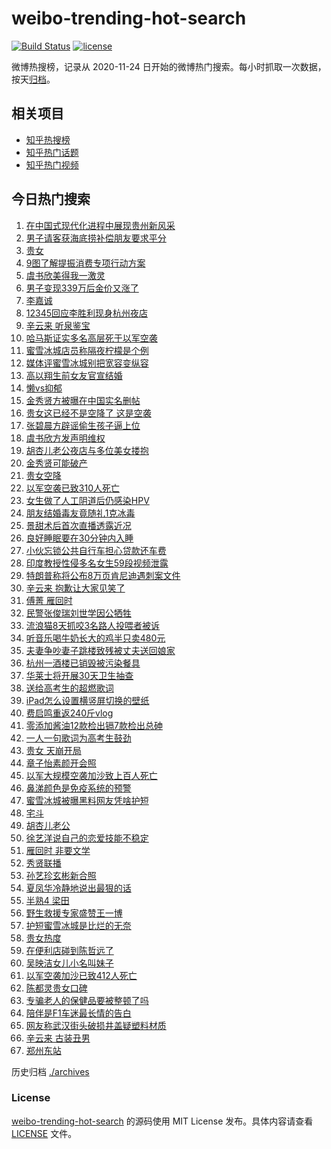 # weibo-trending-hot-search

[![Build Status](https://github.com/justjavac/weibo-trending-hot-search/workflows/ci/badge.svg?branch=master)](https://github.com/justjavac/weibo-trending-hot-search/actions)
[![license](https://img.shields.io/github/license/justjavac/weibo-trending-hot-search)](https://github.com/justjavac/weibo-trending-hot-search/blob/master/LICENSE)

微博热搜榜，记录从 2020-11-24 日开始的微博热门搜索。每小时抓取一次数据，按天[归档](./archives)。

## 相关项目

- [知乎热搜榜](https://github.com/justjavac/zhihu-trending-top-search)
- [知乎热门话题](https://github.com/justjavac/zhihu-trending-hot-questions)
- [知乎热门视频](https://github.com/justjavac/zhihu-trending-hot-video)

## 今日热门搜索

<!-- BEGIN -->
<!-- 最后更新时间 Wed Mar 19 2025 03:06:49 GMT+0800 (China Standard Time) -->

1. [在中国式现代化进程中展现贵州新风采](https://s.weibo.com//weibo?q=%23%E5%9C%A8%E4%B8%AD%E5%9B%BD%E5%BC%8F%E7%8E%B0%E4%BB%A3%E5%8C%96%E8%BF%9B%E7%A8%8B%E4%B8%AD%E5%B1%95%E7%8E%B0%E8%B4%B5%E5%B7%9E%E6%96%B0%E9%A3%8E%E9%87%87%23&Refer=new_time)
1. [男子请客获海底捞补偿朋友要求平分](https://s.weibo.com//weibo?q=%23%E7%94%B7%E5%AD%90%E8%AF%B7%E5%AE%A2%E8%8E%B7%E6%B5%B7%E5%BA%95%E6%8D%9E%E8%A1%A5%E5%81%BF%E6%9C%8B%E5%8F%8B%E8%A6%81%E6%B1%82%E5%B9%B3%E5%88%86%23&t=31&band_rank=4&Refer=top)
1. [贵女](https://s.weibo.com//weibo?q=%E8%B4%B5%E5%A5%B3&t=31&band_rank=6&Refer=top)
1. [9图了解提振消费专项行动方案](https://s.weibo.com//weibo?q=%239%E5%9B%BE%E4%BA%86%E8%A7%A3%E6%8F%90%E6%8C%AF%E6%B6%88%E8%B4%B9%E4%B8%93%E9%A1%B9%E8%A1%8C%E5%8A%A8%E6%96%B9%E6%A1%88%23&t=31&band_rank=3&Refer=top)
1. [虞书欣美得我一激灵](https://s.weibo.com//weibo?q=%23%E8%99%9E%E4%B9%A6%E6%AC%A3%E7%BE%8E%E5%BE%97%E6%88%91%E4%B8%80%E6%BF%80%E7%81%B5%23&t=31&band_rank=10&Refer=top)
1. [男子变现339万后金价又涨了](https://s.weibo.com//weibo?q=%23%E7%94%B7%E5%AD%90%E5%8F%98%E7%8E%B0339%E4%B8%87%E5%90%8E%E9%87%91%E4%BB%B7%E5%8F%88%E6%B6%A8%E4%BA%86%23&t=31&band_rank=5&Refer=top)
1. [李嘉诚](https://s.weibo.com//weibo?q=%E6%9D%8E%E5%98%89%E8%AF%9A&t=31&band_rank=25&Refer=top)
1. [12345回应李胜利现身杭州夜店](https://s.weibo.com//weibo?q=%2312345%E5%9B%9E%E5%BA%94%E6%9D%8E%E8%83%9C%E5%88%A9%E7%8E%B0%E8%BA%AB%E6%9D%AD%E5%B7%9E%E5%A4%9C%E5%BA%97%23&t=31&band_rank=7&Refer=top)
1. [辛云来 听泉鉴宝](https://s.weibo.com//weibo?q=%E8%BE%9B%E4%BA%91%E6%9D%A5%20%E5%90%AC%E6%B3%89%E9%89%B4%E5%AE%9D&t=31&band_rank=2&Refer=top)
1. [哈马斯证实多名高层死于以军空袭](https://s.weibo.com//weibo?q=%23%E5%93%88%E9%A9%AC%E6%96%AF%E8%AF%81%E5%AE%9E%E5%A4%9A%E5%90%8D%E9%AB%98%E5%B1%82%E6%AD%BB%E4%BA%8E%E4%BB%A5%E5%86%9B%E7%A9%BA%E8%A2%AD%23&t=31&band_rank=10&Refer=top)
1. [蜜雪冰城店员称隔夜柠檬是个例](https://s.weibo.com//weibo?q=%23%E8%9C%9C%E9%9B%AA%E5%86%B0%E5%9F%8E%E5%BA%97%E5%91%98%E7%A7%B0%E9%9A%94%E5%A4%9C%E6%9F%A0%E6%AA%AC%E6%98%AF%E4%B8%AA%E4%BE%8B%23&t=31&band_rank=8&Refer=top)
1. [媒体评蜜雪冰城别把宽容变纵容](https://s.weibo.com//weibo?q=%23%E5%AA%92%E4%BD%93%E8%AF%84%E8%9C%9C%E9%9B%AA%E5%86%B0%E5%9F%8E%E5%88%AB%E6%8A%8A%E5%AE%BD%E5%AE%B9%E5%8F%98%E7%BA%B5%E5%AE%B9%23&t=31&band_rank=1&Refer=top)
1. [高以翔生前女友官宣结婚](https://s.weibo.com//weibo?q=%23%E9%AB%98%E4%BB%A5%E7%BF%94%E7%94%9F%E5%89%8D%E5%A5%B3%E5%8F%8B%E5%AE%98%E5%AE%A3%E7%BB%93%E5%A9%9A%23&t=31&band_rank=11&Refer=top)
1. [懒vs抑郁](https://s.weibo.com//weibo?q=%E6%87%92vs%E6%8A%91%E9%83%81&t=31&band_rank=13&Refer=top)
1. [金秀贤方被曝在中国实名删帖](https://s.weibo.com//weibo?q=%23%E9%87%91%E7%A7%80%E8%B4%A4%E6%96%B9%E8%A2%AB%E6%9B%9D%E5%9C%A8%E4%B8%AD%E5%9B%BD%E5%AE%9E%E5%90%8D%E5%88%A0%E5%B8%96%23&t=31&band_rank=13&Refer=top)
1. [贵女这已经不是空降了 这是空袭](https://s.weibo.com//weibo?q=%E8%B4%B5%E5%A5%B3%E8%BF%99%E5%B7%B2%E7%BB%8F%E4%B8%8D%E6%98%AF%E7%A9%BA%E9%99%8D%E4%BA%86%20%E8%BF%99%E6%98%AF%E7%A9%BA%E8%A2%AD&t=31&band_rank=12&Refer=top)
1. [张碧晨方辟谣偷生孩子逼上位](https://s.weibo.com//weibo?q=%23%E5%BC%A0%E7%A2%A7%E6%99%A8%E6%96%B9%E8%BE%9F%E8%B0%A3%E5%81%B7%E7%94%9F%E5%AD%A9%E5%AD%90%E9%80%BC%E4%B8%8A%E4%BD%8D%23&t=31&band_rank=14&Refer=top)
1. [虞书欣方发声明维权](https://s.weibo.com//weibo?q=%23%E8%99%9E%E4%B9%A6%E6%AC%A3%E6%96%B9%E5%8F%91%E5%A3%B0%E6%98%8E%E7%BB%B4%E6%9D%83%23&t=31&band_rank=17&Refer=top)
1. [胡杏儿老公夜店与多位美女搂抱](https://s.weibo.com//weibo?q=%23%E8%83%A1%E6%9D%8F%E5%84%BF%E8%80%81%E5%85%AC%E5%A4%9C%E5%BA%97%E4%B8%8E%E5%A4%9A%E4%BD%8D%E7%BE%8E%E5%A5%B3%E6%90%82%E6%8A%B1%23&t=31&band_rank=19&Refer=top)
1. [金秀贤可能破产](https://s.weibo.com//weibo?q=%23%E9%87%91%E7%A7%80%E8%B4%A4%E5%8F%AF%E8%83%BD%E7%A0%B4%E4%BA%A7%23&t=31&band_rank=18&Refer=top)
1. [贵女空降](https://s.weibo.com//weibo?q=%23%E8%B4%B5%E5%A5%B3%E7%A9%BA%E9%99%8D%23&t=31&band_rank=15&Refer=top)
1. [以军空袭已致310人死亡](https://s.weibo.com//weibo?q=%23%E4%BB%A5%E5%86%9B%E7%A9%BA%E8%A2%AD%E5%B7%B2%E8%87%B4310%E4%BA%BA%E6%AD%BB%E4%BA%A1%23&t=31&band_rank=21&Refer=top)
1. [女生做了人工阴道后仍感染HPV](https://s.weibo.com//weibo?q=%23%E5%A5%B3%E7%94%9F%E5%81%9A%E4%BA%86%E4%BA%BA%E5%B7%A5%E9%98%B4%E9%81%93%E5%90%8E%E4%BB%8D%E6%84%9F%E6%9F%93HPV%23&t=31&band_rank=21&Refer=top)
1. [朋友结婚毒友竟随礼1克冰毒](https://s.weibo.com//weibo?q=%23%E6%9C%8B%E5%8F%8B%E7%BB%93%E5%A9%9A%E6%AF%92%E5%8F%8B%E7%AB%9F%E9%9A%8F%E7%A4%BC1%E5%85%8B%E5%86%B0%E6%AF%92%23&t=31&band_rank=22&Refer=top)
1. [景甜术后首次直播透露近况](https://s.weibo.com//weibo?q=%23%E6%99%AF%E7%94%9C%E6%9C%AF%E5%90%8E%E9%A6%96%E6%AC%A1%E7%9B%B4%E6%92%AD%E9%80%8F%E9%9C%B2%E8%BF%91%E5%86%B5%23&t=31&band_rank=9&Refer=top)
1. [良好睡眠要在30分钟内入睡](https://s.weibo.com//weibo?q=%23%E8%89%AF%E5%A5%BD%E7%9D%A1%E7%9C%A0%E8%A6%81%E5%9C%A830%E5%88%86%E9%92%9F%E5%86%85%E5%85%A5%E7%9D%A1%23&t=31&band_rank=35&Refer=top)
1. [小伙忘锁公共自行车担心贷款还车费](https://s.weibo.com//weibo?q=%23%E5%B0%8F%E4%BC%99%E5%BF%98%E9%94%81%E5%85%AC%E5%85%B1%E8%87%AA%E8%A1%8C%E8%BD%A6%E6%8B%85%E5%BF%83%E8%B4%B7%E6%AC%BE%E8%BF%98%E8%BD%A6%E8%B4%B9%23&t=31&band_rank=24&Refer=top)
1. [印度教授性侵多名女生59段视频泄露](https://s.weibo.com//weibo?q=%23%E5%8D%B0%E5%BA%A6%E6%95%99%E6%8E%88%E6%80%A7%E4%BE%B5%E5%A4%9A%E5%90%8D%E5%A5%B3%E7%94%9F59%E6%AE%B5%E8%A7%86%E9%A2%91%E6%B3%84%E9%9C%B2%23&t=31&band_rank=32&Refer=top)
1. [特朗普称将公布8万页肯尼迪遇刺案文件](https://s.weibo.com//weibo?q=%23%E7%89%B9%E6%9C%97%E6%99%AE%E7%A7%B0%E5%B0%86%E5%85%AC%E5%B8%838%E4%B8%87%E9%A1%B5%E8%82%AF%E5%B0%BC%E8%BF%AA%E9%81%87%E5%88%BA%E6%A1%88%E6%96%87%E4%BB%B6%23&t=31&band_rank=18&Refer=top)
1. [辛云来 抱歉让大家见笑了](https://s.weibo.com//weibo?q=%E8%BE%9B%E4%BA%91%E6%9D%A5%20%E6%8A%B1%E6%AD%89%E8%AE%A9%E5%A4%A7%E5%AE%B6%E8%A7%81%E7%AC%91%E4%BA%86&t=31&band_rank=7&Refer=top)
1. [傅菁 雁回时](https://s.weibo.com//weibo?q=%E5%82%85%E8%8F%81%20%E9%9B%81%E5%9B%9E%E6%97%B6&t=31&band_rank=23&Refer=top)
1. [民警张俊瑞刘世学因公牺牲](https://s.weibo.com//weibo?q=%23%E6%B0%91%E8%AD%A6%E5%BC%A0%E4%BF%8A%E7%91%9E%E5%88%98%E4%B8%96%E5%AD%A6%E5%9B%A0%E5%85%AC%E7%89%BA%E7%89%B2%23&t=31&band_rank=31&Refer=top)
1. [流浪猫8天抓咬3名路人投喂者被诉](https://s.weibo.com//weibo?q=%23%E6%B5%81%E6%B5%AA%E7%8C%AB8%E5%A4%A9%E6%8A%93%E5%92%AC3%E5%90%8D%E8%B7%AF%E4%BA%BA%E6%8A%95%E5%96%82%E8%80%85%E8%A2%AB%E8%AF%89%23&t=31&band_rank=31&Refer=top)
1. [听音乐喝牛奶长大的鸡半只卖480元](https://s.weibo.com//weibo?q=%23%E5%90%AC%E9%9F%B3%E4%B9%90%E5%96%9D%E7%89%9B%E5%A5%B6%E9%95%BF%E5%A4%A7%E7%9A%84%E9%B8%A1%E5%8D%8A%E5%8F%AA%E5%8D%96480%E5%85%83%23&t=31&band_rank=20&Refer=top)
1. [夫妻争吵妻子跳楼致残被丈夫送回娘家](https://s.weibo.com//weibo?q=%23%E5%A4%AB%E5%A6%BB%E4%BA%89%E5%90%B5%E5%A6%BB%E5%AD%90%E8%B7%B3%E6%A5%BC%E8%87%B4%E6%AE%8B%E8%A2%AB%E4%B8%88%E5%A4%AB%E9%80%81%E5%9B%9E%E5%A8%98%E5%AE%B6%23&t=31&band_rank=46&Refer=top)
1. [杭州一酒楼已销毁被污染餐具](https://s.weibo.com//weibo?q=%23%E6%9D%AD%E5%B7%9E%E4%B8%80%E9%85%92%E6%A5%BC%E5%B7%B2%E9%94%80%E6%AF%81%E8%A2%AB%E6%B1%A1%E6%9F%93%E9%A4%90%E5%85%B7%23&t=31&band_rank=38&Refer=top)
1. [华莱士将开展30天卫生抽查](https://s.weibo.com//weibo?q=%23%E5%8D%8E%E8%8E%B1%E5%A3%AB%E5%B0%86%E5%BC%80%E5%B1%9530%E5%A4%A9%E5%8D%AB%E7%94%9F%E6%8A%BD%E6%9F%A5%23&t=31&band_rank=36&Refer=top)
1. [送给高考生的超燃歌词](https://s.weibo.com//weibo?q=%23%E9%80%81%E7%BB%99%E9%AB%98%E8%80%83%E7%94%9F%E7%9A%84%E8%B6%85%E7%87%83%E6%AD%8C%E8%AF%8D%23&t=31&band_rank=42&Refer=top)
1. [iPad怎么设置横竖屏切换的壁纸](https://s.weibo.com//weibo?q=iPad%E6%80%8E%E4%B9%88%E8%AE%BE%E7%BD%AE%E6%A8%AA%E7%AB%96%E5%B1%8F%E5%88%87%E6%8D%A2%E7%9A%84%E5%A3%81%E7%BA%B8&t=31&band_rank=46&Refer=top)
1. [费启鸣重返240斤vlog](https://s.weibo.com//weibo?q=%E8%B4%B9%E5%90%AF%E9%B8%A3%E9%87%8D%E8%BF%94240%E6%96%A4vlog&t=31&band_rank=36&Refer=top)
1. [零添加酱油12款检出镉7款检出总砷](https://s.weibo.com//weibo?q=%23%E9%9B%B6%E6%B7%BB%E5%8A%A0%E9%85%B1%E6%B2%B912%E6%AC%BE%E6%A3%80%E5%87%BA%E9%95%897%E6%AC%BE%E6%A3%80%E5%87%BA%E6%80%BB%E7%A0%B7%23&t=31&band_rank=47&Refer=top)
1. [一人一句歌词为高考生鼓劲](https://s.weibo.com//weibo?q=%23%E4%B8%80%E4%BA%BA%E4%B8%80%E5%8F%A5%E6%AD%8C%E8%AF%8D%E4%B8%BA%E9%AB%98%E8%80%83%E7%94%9F%E9%BC%93%E5%8A%B2%23&t=31&band_rank=31&Refer=top)
1. [贵女 天崩开局](https://s.weibo.com//weibo?q=%E8%B4%B5%E5%A5%B3%20%E5%A4%A9%E5%B4%A9%E5%BC%80%E5%B1%80&t=31&band_rank=27&Refer=top)
1. [章子怡素颜开会照](https://s.weibo.com//weibo?q=%23%E7%AB%A0%E5%AD%90%E6%80%A1%E7%B4%A0%E9%A2%9C%E5%BC%80%E4%BC%9A%E7%85%A7%23&t=31&band_rank=41&Refer=top)
1. [以军大规模空袭加沙致上百人死亡](https://s.weibo.com//weibo?q=%23%E4%BB%A5%E5%86%9B%E5%A4%A7%E8%A7%84%E6%A8%A1%E7%A9%BA%E8%A2%AD%E5%8A%A0%E6%B2%99%E8%87%B4%E4%B8%8A%E7%99%BE%E4%BA%BA%E6%AD%BB%E4%BA%A1%23&t=31&band_rank=44&Refer=top)
1. [鼻涕颜色是免疫系统的预警](https://s.weibo.com//weibo?q=%23%E9%BC%BB%E6%B6%95%E9%A2%9C%E8%89%B2%E6%98%AF%E5%85%8D%E7%96%AB%E7%B3%BB%E7%BB%9F%E7%9A%84%E9%A2%84%E8%AD%A6%23&t=31&band_rank=39&Refer=top)
1. [蜜雪冰城被曝黑料网友凭啥护短](https://s.weibo.com//weibo?q=%23%E8%9C%9C%E9%9B%AA%E5%86%B0%E5%9F%8E%E8%A2%AB%E6%9B%9D%E9%BB%91%E6%96%99%E7%BD%91%E5%8F%8B%E5%87%AD%E5%95%A5%E6%8A%A4%E7%9F%AD%23&t=31&band_rank=16&Refer=top)
1. [宅斗](https://s.weibo.com//weibo?q=%E5%AE%85%E6%96%97&t=31&band_rank=33&Refer=top)
1. [胡杏儿老公](https://s.weibo.com//weibo?q=%E8%83%A1%E6%9D%8F%E5%84%BF%E8%80%81%E5%85%AC&t=31&band_rank=49&Refer=top)
1. [徐艺洋说自己的恋爱技能不稳定](https://s.weibo.com//weibo?q=%E5%BE%90%E8%89%BA%E6%B4%8B%E8%AF%B4%E8%87%AA%E5%B7%B1%E7%9A%84%E6%81%8B%E7%88%B1%E6%8A%80%E8%83%BD%E4%B8%8D%E7%A8%B3%E5%AE%9A&t=31&band_rank=34&Refer=top)
1. [雁回时 非要文学](https://s.weibo.com//weibo?q=%E9%9B%81%E5%9B%9E%E6%97%B6%20%E9%9D%9E%E8%A6%81%E6%96%87%E5%AD%A6&t=31&band_rank=50&Refer=top)
1. [秀贤联播](https://s.weibo.com//weibo?q=%23%E7%A7%80%E8%B4%A4%E8%81%94%E6%92%AD%23&t=31&band_rank=33&Refer=top)
1. [孙艺珍玄彬新合照](https://s.weibo.com//weibo?q=%23%E5%AD%99%E8%89%BA%E7%8F%8D%E7%8E%84%E5%BD%AC%E6%96%B0%E5%90%88%E7%85%A7%23&t=31&band_rank=48&Refer=top)
1. [夏凤华冷静地说出最狠的话](https://s.weibo.com//weibo?q=%E5%A4%8F%E5%87%A4%E5%8D%8E%E5%86%B7%E9%9D%99%E5%9C%B0%E8%AF%B4%E5%87%BA%E6%9C%80%E7%8B%A0%E7%9A%84%E8%AF%9D&t=31&band_rank=47&Refer=top)
1. [半熟4 梁田](https://s.weibo.com//weibo?q=%E5%8D%8A%E7%86%9F4%20%E6%A2%81%E7%94%B0&t=31&band_rank=44&Refer=top)
1. [野生救援专家盛赞王一博](https://s.weibo.com//weibo?q=%23%E9%87%8E%E7%94%9F%E6%95%91%E6%8F%B4%E4%B8%93%E5%AE%B6%E7%9B%9B%E8%B5%9E%E7%8E%8B%E4%B8%80%E5%8D%9A%23&t=31&band_rank=45&Refer=top)
1. [护短蜜雪冰城是比烂的无奈](https://s.weibo.com//weibo?q=%23%E6%8A%A4%E7%9F%AD%E8%9C%9C%E9%9B%AA%E5%86%B0%E5%9F%8E%E6%98%AF%E6%AF%94%E7%83%82%E7%9A%84%E6%97%A0%E5%A5%88%23&t=31&band_rank=6&Refer=top)
1. [贵女热度](https://s.weibo.com//weibo?q=%E8%B4%B5%E5%A5%B3%E7%83%AD%E5%BA%A6&t=31&band_rank=26&Refer=top)
1. [在便利店碰到陈哲远了](https://s.weibo.com//weibo?q=%23%E5%9C%A8%E4%BE%BF%E5%88%A9%E5%BA%97%E7%A2%B0%E5%88%B0%E9%99%88%E5%93%B2%E8%BF%9C%E4%BA%86%23&t=31&band_rank=42&Refer=top)
1. [吴映洁女儿小名叫妹子](https://s.weibo.com//weibo?q=%23%E5%90%B4%E6%98%A0%E6%B4%81%E5%A5%B3%E5%84%BF%E5%B0%8F%E5%90%8D%E5%8F%AB%E5%A6%B9%E5%AD%90%23&t=31&band_rank=43&Refer=top)
1. [以军空袭加沙已致412人死亡](https://s.weibo.com//weibo?q=%23%E4%BB%A5%E5%86%9B%E7%A9%BA%E8%A2%AD%E5%8A%A0%E6%B2%99%E5%B7%B2%E8%87%B4412%E4%BA%BA%E6%AD%BB%E4%BA%A1%23&t=31&band_rank=48&Refer=top)
1. [陈都灵贵女口碑](https://s.weibo.com//weibo?q=%23%E9%99%88%E9%83%BD%E7%81%B5%E8%B4%B5%E5%A5%B3%E5%8F%A3%E7%A2%91%23&t=31&band_rank=28&Refer=top)
1. [专骗老人的保健品要被整顿了吗](https://s.weibo.com//weibo?q=%23%E4%B8%93%E9%AA%97%E8%80%81%E4%BA%BA%E7%9A%84%E4%BF%9D%E5%81%A5%E5%93%81%E8%A6%81%E8%A2%AB%E6%95%B4%E9%A1%BF%E4%BA%86%E5%90%97%23&t=31&band_rank=29&Refer=top)
1. [陪伴是F1车迷最长情的告白](https://s.weibo.com//weibo?q=%23%E9%99%AA%E4%BC%B4%E6%98%AFF1%E8%BD%A6%E8%BF%B7%E6%9C%80%E9%95%BF%E6%83%85%E7%9A%84%E5%91%8A%E7%99%BD%23&t=31&band_rank=30&Refer=top)
1. [网友称武汉街头破损井盖疑塑料材质](https://s.weibo.com//weibo?q=%23%E7%BD%91%E5%8F%8B%E7%A7%B0%E6%AD%A6%E6%B1%89%E8%A1%97%E5%A4%B4%E7%A0%B4%E6%8D%9F%E4%BA%95%E7%9B%96%E7%96%91%E5%A1%91%E6%96%99%E6%9D%90%E8%B4%A8%23&t=31&band_rank=37&Refer=top)
1. [辛云来 古装丑男](https://s.weibo.com//weibo?q=%E8%BE%9B%E4%BA%91%E6%9D%A5%20%E5%8F%A4%E8%A3%85%E4%B8%91%E7%94%B7&t=31&band_rank=40&Refer=top)
1. [郑州东站](https://s.weibo.com//weibo?q=%E9%83%91%E5%B7%9E%E4%B8%9C%E7%AB%99&t=31&band_rank=50&Refer=top)

<!-- END -->

历史归档 [./archives](./archives)

### License

[weibo-trending-hot-search](https://github.com/justjavac/weibo-trending-hot-search) 的源码使用 MIT License
发布。具体内容请查看 [LICENSE](./LICENSE) 文件。
